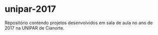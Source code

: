 # unipar-2017
Repositório contendo projetos desenvolvidos em sala de aula no ano de 2017 na UNIPAR de Cianorte.
